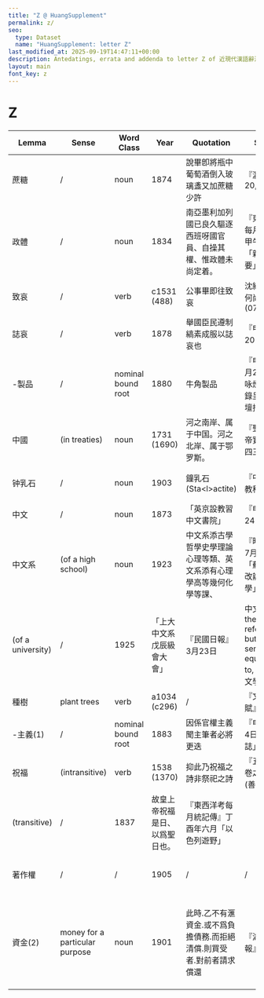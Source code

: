 ```yaml
---
title: "Z @ HuangSupplement"
permalink: z/
seo:
  type: Dataset
  name: "HuangSupplement: letter Z"
last_modified_at: 2025-09-19T14:47:11+00:00
description: Antedatings, errata and addenda to letter Z of 近現代漢語辭源
layout: main
font_key: z
---
```

# Z

<!-- Anything not in the table must be before this comment. -->

Lemma|Sense|Word Class|Year|Quotation|Source|Note|
---|---|---|---|---|---|---|
蔗糖|/|noun|1874|說畢卽將瓶中葡萄酒倒入玻璃盞又加蔗糖少許|『瀛寰瑣記』20, 7||
政體|/|noun|1834|南亞墨利加列國已良久驅逐西班呀國官員、自操其權、惟政體未尚定着。|『東西洋考每月統記傳』甲午年二月「新聞之撮要」||
致哀|/|verb|c1531 (488)|公事畢即往致哀|沈約『宋書·何尚之傳』(07347)||
誌哀|/|verb|1878|舉國臣民遵制縞素成服以誌哀也|『申報』7月20日||
-製品|/|nominal bound root|1880|牛角製品|『申報』12月22日「戲咏煙具十首錄呈諸大吟壇指政」||
中國|(in treaties)|noun|1731 (1690)|河之南岸、属于中国。河之北岸、属于鄂罗斯。|『聖祖仁皇帝實錄·卷一四三』||
钟乳石|/|noun|1903|鐘乳石 (Sta\<l>actite)|『中學地文教科書』75|Doolittle (1872): 石鐘乳|
中文|/|noun|1873|「英京設教習中文書院」|『申報』3月24日||
中文系|(of a high school)|noun|1923|中文系添古學哲學史學理論心理等類、英文系添有心理學高等幾何化學等課、|『時事新報』7月17日「蘇州桃塢改辦高級中學」||
|(of a university)|/|1925|「上大中文系戊辰級會大會」|『民國日報』3月23日|中文系 has the same referent as, but is _not_ semantically equivalent to, 中國語言文學系|
種樹|plant trees|verb|a1034 (c296)|/|『文選·閒居賦』(8575)||
-主義(1)|/|nominal bound root|1883|因係官權主義聞主筆者必將更迭|『申報』3月4日「會黨類誌」||
祝福|(intransitive)|verb|1538 (1370)|抑此乃祝福之詩非祭祀之詩|『五經蠡測·卷之四』13 (善000735)||
|(transitive)|/|1837|故皇上帝祝福是日、以爲聖日也。|『東西洋考每月統記傳』丁酉年六月「以色列遊野」||
著作權|/|/|1905|/|/|from Japanese: 1899 (Mizuno)|
資金(2)|money for a particular purpose|noun|1901|此時.乙不有滙資金.或不爲負擔債務.而拒絕清償.則買受者.對前者請求償還|『湖北商務報』90, 18|from Japanese: 1874 (Nikkoku); 資金(1) should probably be subsumed|
